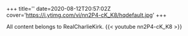 +++
title=''
date=2020-08-12T20:57:02Z
cover='https://i.ytimg.com/vi/nn2P4-cK_K8/hqdefault.jpg'
+++

All content belongs to RealCharlieKirk.
{{< youtube nn2P4-cK_K8 >}}
